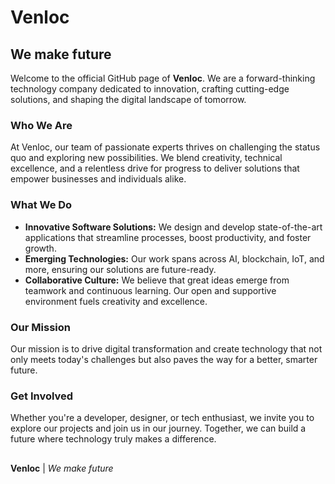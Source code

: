 # Venloc

## We make future

Welcome to the official GitHub page of **Venloc**. We are a forward-thinking technology company dedicated to innovation, crafting cutting-edge solutions, and shaping the digital landscape of tomorrow.

### Who We Are

At Venloc, our team of passionate experts thrives on challenging the status quo and exploring new possibilities. We blend creativity, technical excellence, and a relentless drive for progress to deliver solutions that empower businesses and individuals alike.

### What We Do

- **Innovative Software Solutions:** We design and develop state-of-the-art applications that streamline processes, boost productivity, and foster growth.
- **Emerging Technologies:** Our work spans across AI, blockchain, IoT, and more, ensuring our solutions are future-ready.
- **Collaborative Culture:** We believe that great ideas emerge from teamwork and continuous learning. Our open and supportive environment fuels creativity and excellence.

### Our Mission

Our mission is to drive digital transformation and create technology that not only meets today's challenges but also paves the way for a better, smarter future.

### Get Involved

Whether you're a developer, designer, or tech enthusiast, we invite you to explore our projects and join us in our journey. Together, we can build a future where technology truly makes a difference.

##

**Venloc** | *We make future*
